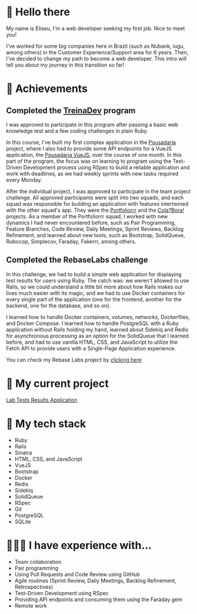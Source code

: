 # 👋 Hello there

My name is Eliseu, I'm a web developer seeking my first job. Nice to meet you!

I've worked for some big companies here in Brazil (such as Nubank, iugu, among others) in the Customer Experience/Support area for 6 years. Then, I've decided to change my path to become a web developer. This intro will tell you about my journey in this transition so far!

# 🏁 Achievements

## Completed the [TreinaDev](https://app.campuscode.com.br/certificado/L8bH1WhMT4Xf22NdxHaCDWs8) program

I was approved to participate in this program after passing a basic web knowledge test and a few coding challenges in plain Ruby.

In this course, I've built my first complex application in the [Pousadaria](https://github.com/eliseuramos93/pousadaria-app) project, where I also had to provide some API endpoints for a VueJS application, the [Pousadaria VueJS](https://github.com/eliseuramos93/pousadaria-app-vuejs), over the course of one month. In this part of the program, the focus was on learning to program using the Test-Driven Development process using RSpec to build a reliable application and work with deadlines, as we had weekly sprints with new tasks required every Monday.

After the individual project, I was approved to participate in the team project challenge. All approved participants were split into two squads, and each squad was responsible for building an application with features intertwined with the other squad's app. They were the [Portfoliorrr](https://github.com/TreinaDev/td11-portfoliorrr) and the [Cola?Bora!](https://github.com/TreinaDev/td11-cola-bora) projects. As a member of the Portfoliorrr squad, I worked with new dynamics I had never encountered before, such as Pair Programming, Feature Branches, Code Review, Daily Meetings, Sprint Reviews, Backlog Refinement, and learned about new tools, such as Bootstrap, SolidQueue, Rubocop, Simplecov, Faraday, Fakerrr, among others.

## Completed the RebaseLabs challenge

In this challenge, we had to build a simple web application for displaying test results for users using Ruby. The catch was: we weren't allowed to use Rails, so we could understand a little bit more about how Rails makes our lives much easier with its magic, and we had to use Docker containers for every single part of the application (one for the frontend, another for the backend, one for the database, and so on).

I learned how to handle Docker containers, volumes, networks, Dockerfiles, and Docker Compose. I learned how to handle PostgreSQL with a Ruby application without Rails holding my hand, learned about Sidekiq and Redis for asynchronous processing as an option for the SolidQueue that I learned before, and had to use vanilla HTML, CSS, and JavaScript to utilize the Fetch API to provide users with a Single-Page Application experience.

You can check my Rebase Labs project by [clicking here](https://github.com/eliseuramos93/rebase-labs)

# 📝 My current project

[Lab Tests Results Application](https://github.com/eliseuramos93/lab_tests_results_app)

# 🧰 My tech stack

- Ruby
- Rails
- Sinatra
- HTML, CSS, and JavaScript
- VueJS
- Bootstrap
- Docker
- Redis
- Sidekiq
- SolidQueue
- RSpec
- Git
- PostgreSQL
- SQLite

# 🧑🏻‍💻 I have experience with...

- Team collaboration
- Pair programming
- Using Pull Requests and Code Review using GitHub
- Agile routines (Sprint Review, Daily Meetings, Backlog Refinement, Retrospectives)
- Test-Driven Development using RSpec
- Providing API endpoints and consuming them using the Faraday gem
- Remote work
